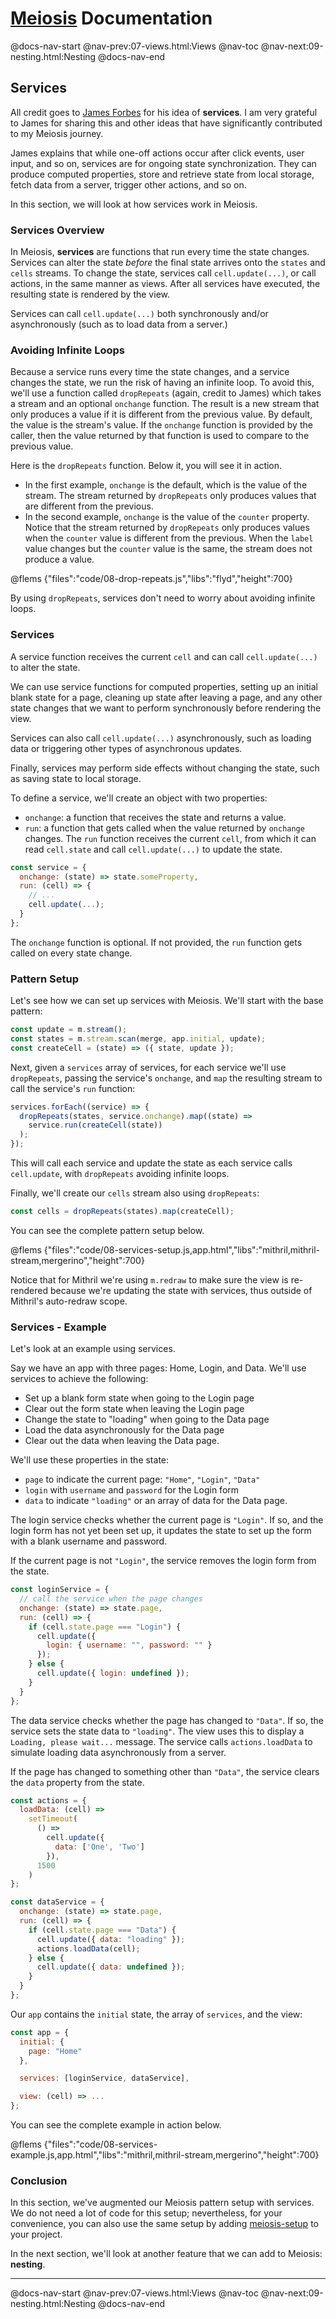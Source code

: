 # [Meiosis](https://meiosis.js.org) Documentation

@docs-nav-start
@nav-prev:07-views.html:Views
@nav-toc
@nav-next:09-nesting.html:Nesting
@docs-nav-end

## Services

All credit goes to [James Forbes](https://james-forbes.com) for his idea of **services**. I am very
grateful to James for sharing this and other ideas that have significantly contributed to my Meiosis
journey.

James explains that while one-off actions occur after click events, user input, and so on, services
are for ongoing state synchronization. They can produce computed properties, store and retrieve
state from local storage, fetch data from a server, trigger other actions, and so on.

In this section, we will look at how services work in Meiosis.

### Services Overview

In Meiosis, **services** are functions that run every time the state changes. Services can alter the
state _before_ the final state arrives onto the `states` and `cells` streams. To change the state,
services call `cell.update(...)`, or call actions, in the same manner as views. After all services
have executed, the resulting state is rendered by the view.

Services can call `cell.update(...)` both synchronously and/or asynchronously (such as to load data
from a server.)

### Avoiding Infinite Loops

Because a service runs every time the state changes, and a service changes the state, we run the
risk of having an infinite loop. To avoid this, we'll use a function called `dropRepeats` (again,
credit to James) which takes a stream and an optional `onchange` function. The result is a new
stream that only produces a value if it is different from the previous value. By default, the value
is the stream's value. If the `onchange` function is provided by the caller, then the value returned
by that function is used to compare to the previous value.

Here is the `dropRepeats` function. Below it, you will see it in action.

- In the first example, `onchange` is the default, which is the value of the stream. The stream returned by `dropRepeats` only produces values that are different from the previous.
- In the second example, `onchange` is the value of the `counter` property. Notice that the stream
returned by `dropRepeats` only produces values when the `counter` value is different from the
previous. When the `label` value changes but the `counter` value is the same, the stream does not
produce a value.

@flems {"files":"code/08-drop-repeats.js","libs":"flyd","height":700}

By using `dropRepeats`, services don't need to worry about avoiding infinite loops.

### Services

A service function receives the current `cell` and can call `cell.update(...)` to alter the state.

We can use service functions for computed properties, setting up an initial blank state for a page,
cleaning up state after leaving a page, and any other state changes that we want to perform
synchronously before rendering the view.

Services can also call `cell.update(...)` asynchronously, such as loading data or triggering other
types of asynchronous updates.

Finally, services may perform side effects without changing the state, such as saving state to local
storage.

To define a service, we'll create an object with two properties:

- `onchange`: a function that receives the state and returns a value.
- `run`: a function that gets called when the value returned by `onchange` changes. The `run`
function receives the current `cell`, from which it can read `cell.state` and call
`cell.update(...)` to update the state.

```js
const service = {
  onchange: (state) => state.someProperty,
  run: (cell) => {
    // ...
    cell.update(...);
  }
};
```

The `onchange` function is optional. If not provided, the `run` function gets called on every state
change.

### Pattern Setup

Let's see how we can set up services with Meiosis. We'll start with the base pattern:

```js
const update = m.stream();
const states = m.stream.scan(merge, app.initial, update);
const createCell = (state) => ({ state, update });
```

Next, given a `services` array of services, for each service we'll use `dropRepeats`, passing the
service's `onchange`, and `map` the resulting stream to call the service's `run` function:

```js
services.forEach((service) => {
  dropRepeats(states, service.onchange).map((state) =>
    service.run(createCell(state))
  );
});
```

This will call each service and update the state as each service calls `cell.update`, with
`dropRepeats` avoiding infinite loops.

Finally, we'll create our `cells` stream also using `dropRepeats`:

```js
const cells = dropRepeats(states).map(createCell);
```

You can see the complete pattern setup below.

@flems {"files":"code/08-services-setup.js,app.html","libs":"mithril,mithril-stream,mergerino","height":700}

Notice that for Mithril we're using `m.redraw` to make sure the view is re-rendered because we're
updating the state with services, thus outside of Mithril's auto-redraw scope.

### Services - Example

Let's look at an example using services.

Say we have an app with three pages: Home, Login, and Data. We'll use services to achieve the
following:

- Set up a blank form state when going to the Login page
- Clear out the form state when leaving the Login page
- Change the state to "loading" when going to the Data page
- Load the data asynchronously for the Data page
- Clear out the data when leaving the Data page.

We'll use these properties in the state:

- `page` to indicate the current page: `"Home"`, `"Login"`, `"Data"`
- `login` with `username` and `password` for the Login form
- `data` to indicate `"loading"` or an array of data for the Data page.

The login service checks whether the current page is `"Login"`. If so, and the login form has not
yet been set up, it updates the state to set up the form with a blank username and password.

If the current page is not `"Login"`, the service removes the login form from the state.

```js
const loginService = {
  // call the service when the page changes
  onchange: (state) => state.page,
  run: (cell) => {
    if (cell.state.page === "Login") {
      cell.update({
        login: { username: "", password: "" }
      });
    } else {
      cell.update({ login: undefined });
    }
  }
};
```

The data service checks whether the page has changed to `"Data"`. If so, the service sets the state
data to `"loading"`. The view uses this to display a `Loading, please wait...` message. The service
calls `actions.loadData` to simulate loading data asynchronously from a server.

If the page has changed to something other than `"Data"`, the service clears the `data` property
from the state.

```js
const actions = {
  loadData: (cell) =>
    setTimeout(
      () =>
        cell.update({
          data: ['One', 'Two']
        }),
      1500
    )
};

const dataService = {
  onchange: (state) => state.page,
  run: (cell) => {
    if (cell.state.page === "Data") {
      cell.update({ data: "loading" });
      actions.loadData(cell);
    } else {
      cell.update({ data: undefined });
    }
  }
};
```

Our `app` contains the `initial` state, the array of `services`, and the view:

```js
const app = {
  initial: {
    page: "Home"
  },

  services: [loginService, dataService],

  view: (cell) => ...
};
```

You can see the complete example in action below.

@flems {"files":"code/08-services-example.js,app.html","libs":"mithril,mithril-stream,mergerino","height":700}

### Conclusion

In this section, we've augmented our Meiosis pattern setup with services. We do not need a lot of
code for this setup; nevertheless, for your convenience, you can also use the same setup by adding
[meiosis-setup](https://meiosis.js.org/setup) to your project.

In the next section, we'll look at another feature that we can add to Meiosis: **nesting**.

-----

@docs-nav-start
@nav-prev:07-views.html:Views
@nav-toc
@nav-next:09-nesting.html:Nesting
@docs-nav-end
